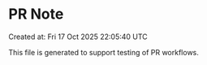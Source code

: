 # PR Note

Created at: Fri 17 Oct 2025 22:05:40 UTC

This file is generated to support testing of PR workflows.
